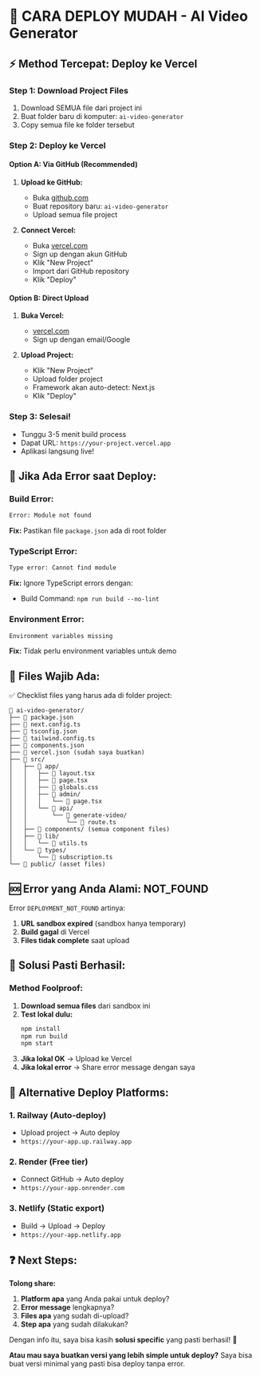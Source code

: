 # 🚀 CARA DEPLOY MUDAH - AI Video Generator

## ⚡ **Method Tercepat: Deploy ke Vercel**

### **Step 1: Download Project Files**
1. Download SEMUA file dari project ini
2. Buat folder baru di komputer: `ai-video-generator`
3. Copy semua file ke folder tersebut

### **Step 2: Deploy ke Vercel**

#### **Option A: Via GitHub (Recommended)**
1. **Upload ke GitHub:**
   - Buka [github.com](https://github.com)
   - Buat repository baru: `ai-video-generator`
   - Upload semua file project

2. **Connect Vercel:**
   - Buka [vercel.com](https://vercel.com)
   - Sign up dengan akun GitHub
   - Klik "New Project" 
   - Import dari GitHub repository
   - Klik "Deploy"

#### **Option B: Direct Upload**
1. **Buka Vercel:**
   - [vercel.com](https://vercel.com)
   - Sign up dengan email/Google

2. **Upload Project:**
   - Klik "New Project"
   - Upload folder project
   - Framework akan auto-detect: Next.js
   - Klik "Deploy"

### **Step 3: Selesai!**
- Tunggu 3-5 menit build process
- Dapat URL: `https://your-project.vercel.app`
- Aplikasi langsung live!

## 🔧 **Jika Ada Error saat Deploy:**

### **Build Error:**
```bash
Error: Module not found
```
**Fix:** Pastikan file `package.json` ada di root folder

### **TypeScript Error:**
```bash
Type error: Cannot find module
```
**Fix:** Ignore TypeScript errors dengan:
- Build Command: `npm run build --no-lint`

### **Environment Error:**
```bash
Environment variables missing
```
**Fix:** Tidak perlu environment variables untuk demo

## 📁 **Files Wajib Ada:**

✅ Checklist files yang harus ada di folder project:

```
📁 ai-video-generator/
├── 📄 package.json
├── 📄 next.config.ts  
├── 📄 tsconfig.json
├── 📄 tailwind.config.ts
├── 📄 components.json
├── 📄 vercel.json (sudah saya buatkan)
├── 📁 src/
│   ├── 📁 app/
│   │   ├── 📄 layout.tsx
│   │   ├── 📄 page.tsx
│   │   ├── 📄 globals.css
│   │   ├── 📁 admin/
│   │   │   └── 📄 page.tsx
│   │   └── 📁 api/
│   │       └── 📁 generate-video/
│   │           └── 📄 route.ts
│   ├── 📁 components/ (semua component files)
│   ├── 📁 lib/
│   │   └── 📄 utils.ts
│   └── 📁 types/
│       └── 📄 subscription.ts
└── 📁 public/ (asset files)
```

## 🆘 **Error yang Anda Alami: NOT_FOUND**

Error `DEPLOYMENT_NOT_FOUND` artinya:
1. **URL sandbox expired** (sandbox hanya temporary)
2. **Build gagal** di Vercel
3. **Files tidak complete** saat upload

## 💯 **Solusi Pasti Berhasil:**

### **Method Foolproof:**

1. **Download semua files** dari sandbox ini
2. **Test lokal dulu:**
   ```bash
   npm install
   npm run build
   npm start
   ```
3. **Jika lokal OK** → Upload ke Vercel
4. **Jika lokal error** → Share error message dengan saya

## 🎯 **Alternative Deploy Platforms:**

### **1. Railway (Auto-deploy)**
- Upload project → Auto deploy
- `https://your-app.up.railway.app`

### **2. Render (Free tier)**
- Connect GitHub → Auto deploy
- `https://your-app.onrender.com`

### **3. Netlify (Static export)**
- Build → Upload → Deploy
- `https://your-app.netlify.app`

## ❓ **Next Steps:**

**Tolong share:**
1. **Platform apa** yang Anda pakai untuk deploy?
2. **Error message** lengkapnya?
3. **Files apa** yang sudah di-upload?
4. **Step apa** yang sudah dilakukan?

Dengan info itu, saya bisa kasih **solusi specific** yang pasti berhasil! 🚀

**Atau mau saya buatkan versi yang lebih simple untuk deploy?** Saya bisa buat versi minimal yang pasti bisa deploy tanpa error.